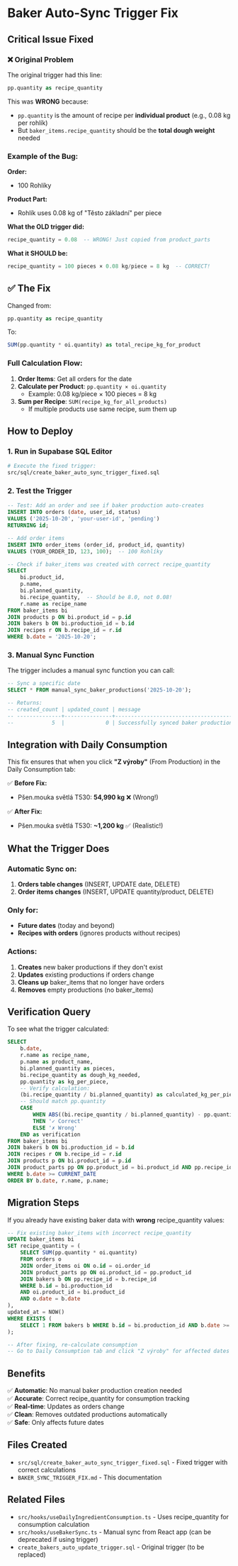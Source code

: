 # Baker Auto-Sync Trigger Fix

## Critical Issue Fixed

### ❌ Original Problem

The original trigger had this line:
```sql
pp.quantity as recipe_quantity
```

This was **WRONG** because:
- `pp.quantity` is the amount of recipe per **individual product** (e.g., 0.08 kg per rohlík)
- But `baker_items.recipe_quantity` should be the **total dough weight** needed

### Example of the Bug:

**Order:**
- 100 Rohlíky

**Product Part:**
- Rohlík uses 0.08 kg of "Těsto základní" per piece

**What the OLD trigger did:**
```sql
recipe_quantity = 0.08  -- WRONG! Just copied from product_parts
```

**What it SHOULD be:**
```sql
recipe_quantity = 100 pieces × 0.08 kg/piece = 8 kg  -- CORRECT!
```

## ✅ The Fix

Changed from:
```sql
pp.quantity as recipe_quantity
```

To:
```sql
SUM(pp.quantity * oi.quantity) as total_recipe_kg_for_product
```

### Full Calculation Flow:

1. **Order Items**: Get all orders for the date
2. **Calculate per Product**: `pp.quantity × oi.quantity`
   - Example: 0.08 kg/piece × 100 pieces = 8 kg
3. **Sum per Recipe**: `SUM(recipe_kg_for_all_products)`
   - If multiple products use same recipe, sum them up

## How to Deploy

### 1. Run in Supabase SQL Editor

```bash
# Execute the fixed trigger:
src/sql/create_baker_auto_sync_trigger_fixed.sql
```

### 2. Test the Trigger

```sql
-- Test: Add an order and see if baker production auto-creates
INSERT INTO orders (date, user_id, status) 
VALUES ('2025-10-20', 'your-user-id', 'pending')
RETURNING id;

-- Add order items
INSERT INTO order_items (order_id, product_id, quantity)
VALUES (YOUR_ORDER_ID, 123, 100);  -- 100 Rohlíky

-- Check if baker_items was created with correct recipe_quantity
SELECT 
    bi.product_id,
    p.name,
    bi.planned_quantity,
    bi.recipe_quantity,  -- Should be 8.0, not 0.08!
    r.name as recipe_name
FROM baker_items bi
JOIN products p ON bi.product_id = p.id
JOIN bakers b ON bi.production_id = b.id
JOIN recipes r ON b.recipe_id = r.id
WHERE b.date = '2025-10-20';
```

### 3. Manual Sync Function

The trigger includes a manual sync function you can call:

```sql
-- Sync a specific date
SELECT * FROM manual_sync_baker_productions('2025-10-20');

-- Returns:
-- created_count | updated_count | message
-- --------------+---------------+------------------------------------------
--            5  |             0 | Successfully synced baker productions...
```

## Integration with Daily Consumption

This fix ensures that when you click **"Z výroby"** (From Production) in the Daily Consumption tab:

✅ **Before Fix:**
- Pšen.mouka světlá T530: **54,990 kg** ❌ (Wrong!)

✅ **After Fix:**
- Pšen.mouka světlá T530: **~1,200 kg** ✅ (Realistic!)

## What the Trigger Does

### Automatic Sync on:
1. **Orders table changes** (INSERT, UPDATE date, DELETE)
2. **Order items changes** (INSERT, UPDATE quantity/product, DELETE)

### Only for:
- **Future dates** (today and beyond)
- **Recipes with orders** (ignores products without recipes)

### Actions:
1. **Creates** new baker productions if they don't exist
2. **Updates** existing productions if orders change
3. **Cleans up** baker_items that no longer have orders
4. **Removes** empty productions (no baker_items)

## Verification Query

To see what the trigger calculated:

```sql
SELECT 
    b.date,
    r.name as recipe_name,
    p.name as product_name,
    bi.planned_quantity as pieces,
    bi.recipe_quantity as dough_kg_needed,
    pp.quantity as kg_per_piece,
    -- Verify calculation:
    (bi.recipe_quantity / bi.planned_quantity) as calculated_kg_per_piece,
    -- Should match pp.quantity
    CASE 
        WHEN ABS((bi.recipe_quantity / bi.planned_quantity) - pp.quantity) < 0.01 
        THEN '✓ Correct' 
        ELSE '✗ Wrong' 
    END as verification
FROM baker_items bi
JOIN bakers b ON bi.production_id = b.id
JOIN recipes r ON b.recipe_id = r.id
JOIN products p ON bi.product_id = p.id
JOIN product_parts pp ON pp.product_id = bi.product_id AND pp.recipe_id = b.recipe_id
WHERE b.date >= CURRENT_DATE
ORDER BY b.date, r.name, p.name;
```

## Migration Steps

If you already have existing baker data with **wrong** recipe_quantity values:

```sql
-- Fix existing baker_items with incorrect recipe_quantity
UPDATE baker_items bi
SET recipe_quantity = (
    SELECT SUM(pp.quantity * oi.quantity)
    FROM orders o
    JOIN order_items oi ON o.id = oi.order_id
    JOIN product_parts pp ON oi.product_id = pp.product_id
    JOIN bakers b ON pp.recipe_id = b.recipe_id
    WHERE b.id = bi.production_id
    AND oi.product_id = bi.product_id
    AND o.date = b.date
),
updated_at = NOW()
WHERE EXISTS (
    SELECT 1 FROM bakers b WHERE b.id = bi.production_id AND b.date >= CURRENT_DATE
);

-- After fixing, re-calculate consumption
-- Go to Daily Consumption tab and click "Z výroby" for affected dates
```

## Benefits

✅ **Automatic**: No manual baker production creation needed  
✅ **Accurate**: Correct recipe_quantity for consumption tracking  
✅ **Real-time**: Updates as orders change  
✅ **Clean**: Removes outdated productions automatically  
✅ **Safe**: Only affects future dates  

## Files Created

- `src/sql/create_baker_auto_sync_trigger_fixed.sql` - Fixed trigger with correct calculations
- `BAKER_SYNC_TRIGGER_FIX.md` - This documentation

## Related Files

- `src/hooks/useDailyIngredientConsumption.ts` - Uses recipe_quantity for consumption calculation
- `src/hooks/useBakerSync.ts` - Manual sync from React app (can be deprecated if using trigger)
- `create_bakers_auto_update_trigger.sql` - Original trigger (to be replaced)
